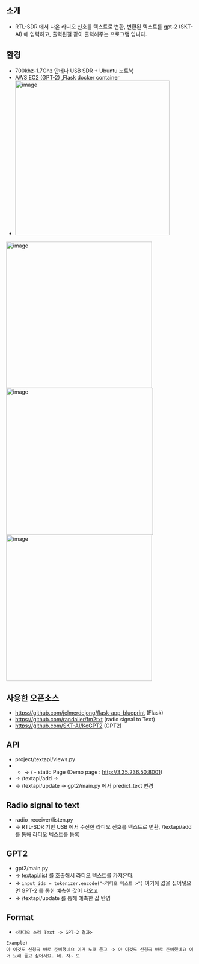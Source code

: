 ## 소개
- RTL-SDR 에서 나온 라디오 신호를 텍스트로 변환, 변환된 텍스트를 gpt-2 (SKT-AI) 에 입력하고, 출력된걸 같이 출력해주는 프로그램 입니다.

## 환경
- 700khz-1.7Ghz 안테나 USB SDR + Ubuntu 노트북
- AWS EC2 (GPT-2) ,Flask docker container
- <img width="410" alt="image" src="https://user-images.githubusercontent.com/3627483/118436225-66b3ee00-b71b-11eb-9bd0-b08b29009d3a.png">
<img width="387" alt="image" src="https://user-images.githubusercontent.com/3627483/118436233-6c113880-b71b-11eb-9224-c6ca2e31a9a6.png">
<img width="390" alt="image" src="https://user-images.githubusercontent.com/3627483/118436243-716e8300-b71b-11eb-8df8-13e502c67109.png">
<img width="387" alt="image" src="https://user-images.githubusercontent.com/3627483/118436250-759aa080-b71b-11eb-9eaa-9ab3a5c6efd0.png">


## 사용한 오픈소스
- https://github.com/jelmerdejong/flask-app-blueprint (Flask)
- https://github.com/randaller/fm2txt (radio signal to Text)
- https://github.com/SKT-AI/KoGPT2 (GPT2)

## API
- project/textapi/views.py
- - -> / - static Page (Demo page : http://3.35.236.50:8001)
- -> /textapi/add -> 
- -> /textapi/update -> gpt2/main.py 에서 predict_text 변경

## Radio signal to text
- radio_receiver/listen.py
- -> RTL-SDR 기반 USB 에서 수신한 라디오 신호를 텍스트로 변환, /textapi/add 를 통해 라디오 텍스트를 등록

## GPT2
- gpt2/main.py
- -> textapi/list 를 호출해서 라디오 텍스트를 가져온다.
- -> `input_ids = tokenizer.encode("<라디오 텍스트 >")` 여기에 값을 집어넣으면 GPT-2 를 통한 예측한 값이 나오고
- -> /textapi/update 를 통해 예측한 값 반영



## Format
- `<라디오 소리 Text -> GPT-2 결과>`
```
Example)
아 이것도 신청곡 바로 준비했네요 이거 노래 듣고 -> 아 이것도 신청곡 바로 준비했네요 이거 노래 듣고 싶어서요. 네. 자~ 오
```
